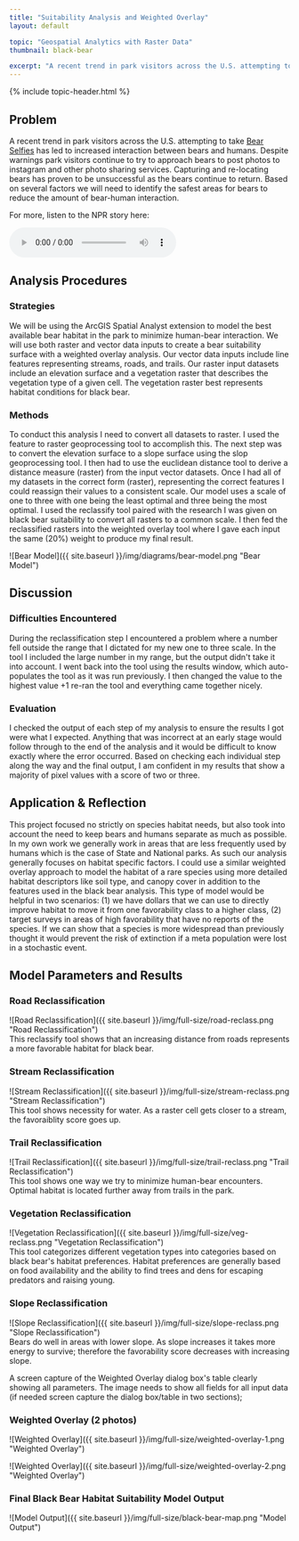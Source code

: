 ```yaml
---
title: "Suitability Analysis and Weighted Overlay"
layout: default

topic: "Geospatial Analytics with Raster Data"
thumbnail: black-bear

excerpt: "A recent trend in park visitors across the U.S. attempting to take Bear Selfies has led to increased interaction between bears and humans.  Despite warnings park visitors continue to try to approach bears to post photos to instagram and other photo sharing services.  Capturing and re-locating bears has proven to be unsuccessful as the bears continue to return.  Based on several factors we will need to identify the safest areas for bears to reduce the amount of bear-human interaction."
---
```


{% include topic-header.html %}

## Problem

A recent trend in park visitors across the U.S. attempting to take [Bear Selfies](http://www.npr.org/2014/10/31/360300892/selfies-with-bears-prompt-warning-from-park-rangers) has led to increased interaction between bears and humans.  Despite warnings park visitors continue to try to approach bears to post photos to instagram and other photo sharing services.  Capturing and re-locating bears has proven to be unsuccessful as the bears continue to return.  Based on several factors we will need to identify the safest areas for bears to reduce the amount of bear-human interaction.

For more, listen to the NPR story here:  

<audio controls>
  <source src="{{ '/assets/bear-selfies.mp3' | prepend: site.baseurl }}" type="audio/mpeg"> post.url 
  Your browser does not support html5 audio.
</audio>
<br>

## Analysis Procedures

### Strategies

We will be using the ArcGIS Spatial Analyst extension to model the best available bear habitat in the park to minimize human-bear interaction.  We will use both raster and vector data inputs to create a bear suitability surface with a weighted overlay analysis.  Our vector data inputs include line features representing streams, roads, and trails.  Our raster input datasets include an elevation surface and a vegetation raster that describes the vegetation type of a given cell.  The vegetation raster best represents habitat conditions for black bear.

### Methods

To conduct this analysis I need to convert all datasets to raster.  I used the feature to raster geoprocessing tool to accomplish this.  The next step was to convert the elevation surface to a slope surface using the slop geoprocessing tool.  I then had to use the euclidean distance tool to derive a distance measure (raster) from the input vector datasets. Once I had all of my datasets in the correct form (raster), representing the correct features I could reassign their values to a consistent scale.  Our model uses a scale of one to three with one being the least optimal and three being the most optimal.  I used the reclassify tool paired with the research I was given on black bear suitability to convert all rasters to a common scale.  I then fed the reclassified rasters into the weighted overlay tool where I gave each input the same (20%) weight to produce my final result.

![Bear Model]({{ site.baseurl }}/img/diagrams/bear-model.png "Bear Model")
  
## Discussion

### Difficulties Encountered

During the reclassification step I encountered a problem where a number fell outside the range that I dictated for my new one to three scale.  In the tool I included the large number in my range, but the output didn't take it into account.  I went back into the tool using the results window, which auto-populates the tool as it was run previously.  I then changed the value to the highest value +1 re-ran the tool and everything came together nicely.

### Evaluation

I checked the output of each step of my analysis to ensure the results I got were what I expected.  Anything that was incorrect at an early stage would follow through to the end of the analysis and it would be difficult to know exactly where the error occurred.  Based on checking each individual step along the way and the final output, I am confident in my results that show a majority of pixel values with a score of two or three.

## Application & Reflection

This project focused no strictly on species habitat needs, but also took into account the need to keep bears and humans separate as much as possible.  In my own work we generally work in areas that are less frequently used by humans which is the case of State and National parks.  As such our analysis generally focuses on habitat specific factors.  I could use a similar weighted overlay approach to model the habitat of a rare species using more detailed habitat descriptors like soil type, and canopy cover in addition to the features used in the black bear analysis.  This type of model would be helpful in two scenarios: (1) we have dollars that we can use to directly improve habitat to move it from one favorability class to a higher class, (2) target surveys in areas of high favorability that have no reports of the species.  If we can show that a species is more widespread than previously thought it would prevent the risk of extinction if a meta population were lost in a stochastic event.

## Model Parameters and Results

### Road Reclassification

![Road Reclassification]({{ site.baseurl }}/img/full-size/road-reclass.png "Road Reclassification")<br>
This reclassify tool shows that an increasing distance from roads represents a more favorable habitat for black bear.

### Stream Reclassification

![Stream Reclassification]({{ site.baseurl }}/img/full-size/stream-reclass.png "Stream Reclassification")<br>
This tool shows necessity for water.  As a raster cell gets closer to a stream, the favoraiblity score goes up.

### Trail Reclassification

![Trail Reclassification]({{ site.baseurl }}/img/full-size/trail-reclass.png "Trail Reclassification")<br>
This tool shows one way we try to minimize human-bear encounters.  Optimal habitat is located further away from trails in the park.

### Vegetation Reclassification

![Vegetation Reclassification]({{ site.baseurl }}/img/full-size/veg-reclass.png "Vegetation Reclassification")<br>
This tool categorizes different vegetation types into categories based on black bear's habitat preferences.  Habitat preferences are generally based on food availability and the ability to find trees and dens for escaping predators and raising young.

### Slope Reclassification

![Slope Reclassification]({{ site.baseurl }}/img/full-size/slope-reclass.png "Slope Reclassification")<br>
Bears do well in areas with lower slope.  As slope increases it takes more energy to survive; therefore the favorability score decreases with increasing slope.

A screen capture of the Weighted Overlay dialog box's table clearly showing all parameters. The image needs to show all fields for all input data (if needed screen capture the dialog box/table in two sections);

### Weighted Overlay (2 photos)
![Weighted Overlay]({{ site.baseurl }}/img/full-size/weighted-overlay-1.png "Weighted Overlay")<br>

![Weighted Overlay]({{ site.baseurl }}/img/full-size/weighted-overlay-2.png "Weighted Overlay")<br>

### Final Black Bear Habitat Suitability Model Output
![Model Output]({{ site.baseurl }}/img/full-size/black-bear-map.png "Model Output")<br>